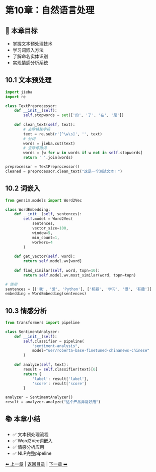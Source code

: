 # 第10章：自然语言处理

## 📝 本章目标
- 掌握文本预处理技术
- 学习词嵌入方法
- 了解命名实体识别
- 实现情感分析系统

## 10.1 文本预处理

```python
import jieba
import re

class TextPreprocessor:
    def __init__(self):
        self.stopwords = set(['的', '了', '在', '是'])
    
    def clean_text(self, text):
        # 去除特殊字符
        text = re.sub(r'[^\w\s]', '', text)
        # 分词
        words = jieba.cut(text)
        # 去除停用词
        words = [w for w in words if w not in self.stopwords]
        return ' '.join(words)

preprocessor = TextPreprocessor()
cleaned = preprocessor.clean_text("这是一个测试文本！")
```

## 10.2 词嵌入

```python
from gensim.models import Word2Vec

class WordEmbedding:
    def __init__(self, sentences):
        self.model = Word2Vec(
            sentences,
            vector_size=100,
            window=5,
            min_count=1,
            workers=4
        )
    
    def get_vector(self, word):
        return self.model.wv[word]
    
    def find_similar(self, word, topn=10):
        return self.model.wv.most_similar(word, topn=topn)

# 使用
sentences = [['我', '爱', 'Python'], ['机器', '学习', '很', '有趣']]
embedding = WordEmbedding(sentences)
```

## 10.3 情感分析

```python
from transformers import pipeline

class SentimentAnalyzer:
    def __init__(self):
        self.classifier = pipeline(
            "sentiment-analysis",
            model="uer/roberta-base-finetuned-chinanews-chinese"
        )
    
    def analyze(self, text):
        result = self.classifier(text)[0]
        return {
            'label': result['label'],
            'score': result['score']
        }

analyzer = SentimentAnalyzer()
result = analyzer.analyze("这个产品非常好用")
```

## 📚 本章小结
- ✅ 文本预处理流程
- ✅ Word2Vec词嵌入
- ✅ 情感分析应用
- ✅ NLP完整pipeline

[⬅️ 上一章](./09-计算机视觉.md) | [返回目录](../README.md) | [下一章 ➡️](../03-实战篇/11-TensorFlow实战.md)
